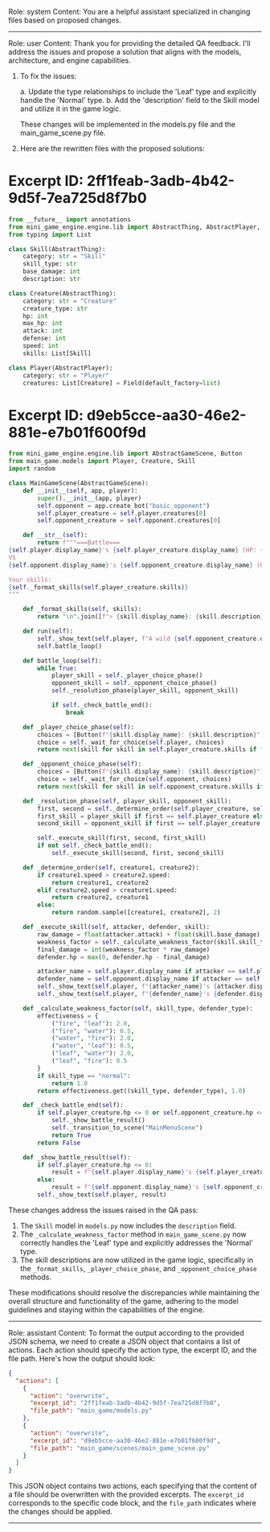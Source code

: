 Role: system
Content: You are a helpful assistant specialized in changing files based on proposed changes.
__________________
Role: user
Content: Thank you for providing the detailed QA feedback. I'll address the issues and propose a solution that aligns with the models, architecture, and engine capabilities.

1. To fix the issues:

   a. Update the type relationships to include the 'Leaf' type and explicitly handle the 'Normal' type.
   b. Add the 'description' field to the Skill model and utilize it in the game logic.

   These changes will be implemented in the models.py file and the main_game_scene.py file.

2. Here are the rewritten files with the proposed solutions:

# Excerpt ID: 2ff1feab-3adb-4b42-9d5f-7ea725d8f7b0
```python main_game/models.py
from __future__ import annotations
from mini_game_engine.engine.lib import AbstractThing, AbstractPlayer, Field
from typing import List

class Skill(AbstractThing):
    category: str = "Skill"
    skill_type: str
    base_damage: int
    description: str

class Creature(AbstractThing):
    category: str = "Creature"
    creature_type: str
    hp: int
    max_hp: int
    attack: int
    defense: int
    speed: int
    skills: List[Skill]

class Player(AbstractPlayer):
    category: str = "Player"
    creatures: List[Creature] = Field(default_factory=list)
```

# Excerpt ID: d9eb5cce-aa30-46e2-881e-e7b01f600f9d
```python main_game/scenes/main_game_scene.py
from mini_game_engine.engine.lib import AbstractGameScene, Button
from main_game.models import Player, Creature, Skill
import random

class MainGameScene(AbstractGameScene):
    def __init__(self, app, player):
        super().__init__(app, player)
        self.opponent = app.create_bot("basic_opponent")
        self.player_creature = self.player.creatures[0]
        self.opponent_creature = self.opponent.creatures[0]

    def __str__(self):
        return f"""===Battle===
{self.player.display_name}'s {self.player_creature.display_name} (HP: {self.player_creature.hp}/{self.player_creature.max_hp})
VS
{self.opponent.display_name}'s {self.opponent_creature.display_name} (HP: {self.opponent_creature.hp}/{self.opponent_creature.max_hp})

Your skills:
{self._format_skills(self.player_creature.skills)}
"""

    def _format_skills(self, skills):
        return "\n".join([f"> {skill.display_name}: {skill.description}" for skill in skills])

    def run(self):
        self._show_text(self.player, f"A wild {self.opponent_creature.display_name} appeared!")
        self.battle_loop()

    def battle_loop(self):
        while True:
            player_skill = self._player_choice_phase()
            opponent_skill = self._opponent_choice_phase()
            self._resolution_phase(player_skill, opponent_skill)

            if self._check_battle_end():
                break

    def _player_choice_phase(self):
        choices = [Button(f"{skill.display_name}: {skill.description}") for skill in self.player_creature.skills]
        choice = self._wait_for_choice(self.player, choices)
        return next(skill for skill in self.player_creature.skills if f"{skill.display_name}: {skill.description}" == choice.display_name)

    def _opponent_choice_phase(self):
        choices = [Button(f"{skill.display_name}: {skill.description}") for skill in self.opponent_creature.skills]
        choice = self._wait_for_choice(self.opponent, choices)
        return next(skill for skill in self.opponent_creature.skills if f"{skill.display_name}: {skill.description}" == choice.display_name)

    def _resolution_phase(self, player_skill, opponent_skill):
        first, second = self._determine_order(self.player_creature, self.opponent_creature)
        first_skill = player_skill if first == self.player_creature else opponent_skill
        second_skill = opponent_skill if first == self.player_creature else player_skill

        self._execute_skill(first, second, first_skill)
        if not self._check_battle_end():
            self._execute_skill(second, first, second_skill)

    def _determine_order(self, creature1, creature2):
        if creature1.speed > creature2.speed:
            return creature1, creature2
        elif creature2.speed > creature1.speed:
            return creature2, creature1
        else:
            return random.sample([creature1, creature2], 2)

    def _execute_skill(self, attacker, defender, skill):
        raw_damage = float(attacker.attack) + float(skill.base_damage) - float(defender.defense)
        weakness_factor = self._calculate_weakness_factor(skill.skill_type, defender.creature_type)
        final_damage = int(weakness_factor * raw_damage)
        defender.hp = max(0, defender.hp - final_damage)

        attacker_name = self.player.display_name if attacker == self.player_creature else self.opponent.display_name
        defender_name = self.opponent.display_name if attacker == self.player_creature else self.player.display_name
        self._show_text(self.player, f"{attacker_name}'s {attacker.display_name} used {skill.display_name}!")
        self._show_text(self.player, f"{defender_name}'s {defender.display_name} took {final_damage} damage!")

    def _calculate_weakness_factor(self, skill_type, defender_type):
        effectiveness = {
            ("fire", "leaf"): 2.0,
            ("fire", "water"): 0.5,
            ("water", "fire"): 2.0,
            ("water", "leaf"): 0.5,
            ("leaf", "water"): 2.0,
            ("leaf", "fire"): 0.5
        }
        if skill_type == "normal":
            return 1.0
        return effectiveness.get((skill_type, defender_type), 1.0)

    def _check_battle_end(self):
        if self.player_creature.hp <= 0 or self.opponent_creature.hp <= 0:
            self._show_battle_result()
            self._transition_to_scene("MainMenuScene")
            return True
        return False

    def _show_battle_result(self):
        if self.player_creature.hp <= 0:
            result = f"{self.player.display_name}'s {self.player_creature.display_name} was knocked out! You lose!"
        else:
            result = f"{self.opponent.display_name}'s {self.opponent_creature.display_name} was knocked out! You win!"
        self._show_text(self.player, result)
```

These changes address the issues raised in the QA pass:

1. The `Skill` model in `models.py` now includes the `description` field.
2. The `_calculate_weakness_factor` method in `main_game_scene.py` now correctly handles the 'Leaf' type and explicitly addresses the 'Normal' type.
3. The skill descriptions are now utilized in the game logic, specifically in the `_format_skills`, `_player_choice_phase`, and `_opponent_choice_phase` methods.

These modifications should resolve the discrepancies while maintaining the overall structure and functionality of the game, adhering to the model guidelines and staying within the capabilities of the engine.
__________________
Role: assistant
Content: To format the output according to the provided JSON schema, we need to create a JSON object that contains a list of actions. Each action should specify the action type, the excerpt ID, and the file path. Here's how the output should look:

```json
{
  "actions": [
    {
      "action": "overwrite",
      "excerpt_id": "2ff1feab-3adb-4b42-9d5f-7ea725d8f7b0",
      "file_path": "main_game/models.py"
    },
    {
      "action": "overwrite",
      "excerpt_id": "d9eb5cce-aa30-46e2-881e-e7b01f600f9d",
      "file_path": "main_game/scenes/main_game_scene.py"
    }
  ]
}
```

This JSON object contains two actions, each specifying that the content of a file should be overwritten with the provided excerpts. The `excerpt_id` corresponds to the specific code block, and the `file_path` indicates where the changes should be applied.
__________________
